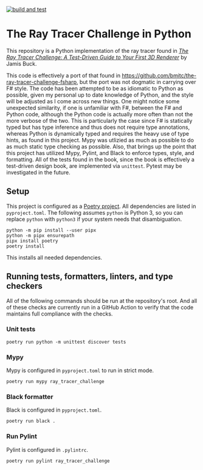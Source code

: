 [![build and test](https://github.com/bmitc/the-ray-tracer-challenge-python/actions/workflows/build-and-test.yml/badge.svg?branch=main)](https://github.com/bmitc/the-ray-tracer-challenge-python/actions/workflows/build-and-test.yml)

# The Ray Tracer Challenge in Python

This repository is a Python implementation of the ray tracer found in [*The Ray Tracer Challenge: A Test-Driven Guide to Your First 3D Renderer*](https://pragprog.com/titles/jbtracer/the-ray-tracer-challenge/) by Jamis Buck.

This code is effectively a port of that found in https://github.com/bmitc/the-ray-tracer-challenge-fsharp, but the port was not dogmatic in carrying over F# style. The code has been attempted to be as idiomatic to Python as possible, given my personal up to date knowledge of Python, and the style will be adjusted as I come across new things. One might notice some unexpected similarity, if one is unfamiliar with F#, between the F# and Python code, although the Python code is actually more often than not the more verbose of the two. This is particularly the case since F# is statically typed but has type inference and thus does not require type annotations, whereas Python is dynamically typed and requires the heavy use of type hints, as found in this project. Mypy was utlizied as much as possible to do as much static type checking as possible. Also, that brings up the point that this project has utilized Mypy, Pylint, and Black to enforce types, style, and formatting. All of the tests found in the book, since the book is effectively a test-driven design book, are implemented via `unittest`. Pytest may be investigated in the future.

## Setup

This project is configured as a [Poetry project](https://python-poetry.org/). All dependencies are listed in `pyproject.toml`. The following assumes `python` is Python 3, so you can replace `python` with `python3` if your system needs that disambiguation.

```
python -m pip install --user pipx
python -m pipx ensurepath
pipx install poetry
poetry install
```

This installs all needed dependencies.

## Running tests, formatters, linters, and type checkers

All of the following commands should be run at the repository's root. And all of these checks are currently run in a GitHub Action to verify that the code maintains full compliance with the checks.

### Unit tests

```
poetry run python -m unittest discover tests
```

### Mypy

Mypy is configured in `pyproject.toml` to run in strict mode.

```
poetry run mypy ray_tracer_challenge
```

### Black formatter

Black is configured in `pyproject.toml`.

```
poetry run black .
```

### Run Pylint

Pylint is configured in `.pylintrc`.

```
poetry run pylint ray_tracer_challenge
```
